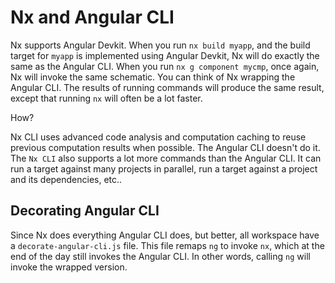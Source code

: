 # Nx and Angular CLI

Nx supports Angular Devkit. When you run `nx build myapp`, and the build target for `myapp` is implemented using Angular Devkit, Nx will do exactly the same as the Angular CLI. When you run `nx g component mycmp`, once again, Nx will invoke the same schematic. You can think of Nx wrapping the Angular CLI. The results of running commands will produce the same result, except that running `nx` will often be a lot faster.

How?

Nx CLI uses advanced code analysis and computation caching to reuse previous computation results when possible. The Angular CLI doesn't do it. The `Nx CLI` also supports a lot more commands than the Angular CLI. It can run a target against many projects in parallel, run a target against a project and its dependencies, etc..

## Decorating Angular CLI

Since Nx does everything Angular CLI does, but better, all workspace have a `decorate-angular-cli.js` file. This file remaps `ng` to invoke `nx`, which at the end of the day still invokes the Angular CLI. In other words, calling `ng` will invoke the wrapped version.
